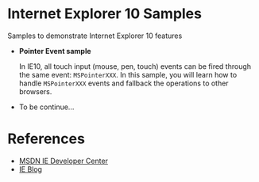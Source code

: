 Internet Explorer 10 Samples
============================

Samples to demonstrate Internet Explorer 10 features

* **Pointer Event sample**

  In IE10, all touch input (mouse, pen, touch) events can be fired through the same event: ``MSPointerXXX``. In this sample, you will learn how to handle ``MSPointerXXX`` events and fallback the operations to other browsers.

* To be continue...

References
==========
* [MSDN IE Developer Center](http://msdn.microsoft.com/ie)
* [IE Blog](http://blogs.msdn.com/b/ie)

